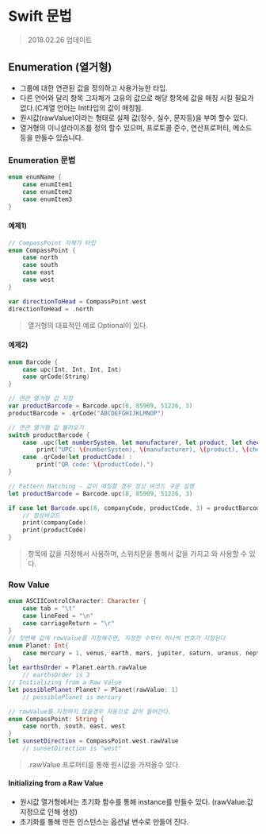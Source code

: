 # Swift 문법
> 2018.02.26 업데이트    

## Enumeration (열거형)
* 그룹에 대한 연관된 값을 정의하고 사용가능한 타입.    
* 다른 언어와 달리 항목 그자체가 고유의 값으로 해당 항목에 값을 매칭 시킬 필요가 없다.(C계열 언어는 Int타입의  값이 매칭됨.   
* 원시값(rawValue)이라는 형태로 실제 값(정수, 실수, 문자등)을 부여 할수 있다.   
* 열거형의 이니셜라이즈를 정의 할수 있으며, 프로토콜 준수, 연산프로퍼티, 메소드등을 만들수 있습니다.

### Enumeration 문법
```swift
enum enumName {
    case enumItem1
    case enumItem2
    case enumItem3
}
```

#### 예제1)
```swift
// CompassPoint 자체가 타입
enum CompassPoint {
    case north
    case south
    case east
    case west
}

var directionToHead = CompassPoint.west
directionToHead = .north
```
> 열거형의 대표적인 예로 Optional이 있다.  

#### 예제2)
```swift
enum Barcode {
    case upc(Int, Int, Int, Int)
    case qrCode(String)
}

// 연관 열거형 값 지정
var productBarcode = Barcode.upc(8, 85909, 51226, 3)
productBarcode = .qrCode("ABCDEFGHIJKLMNOP")

// 연관 열거형 값 불러오기
switch productBarcode {
    case .upc(let numberSystem, let manufacturer, let product, let check) :
        print("UPC: \(numberSystem), \(manufacturer), \(product), \(check).”)
    case .qrCode(let productCode) : 
        print("QR code: \(productCode).")
}

// Pattern Matching - 값이 매칭할 경우 정상 바코드 구문 실행   
let productBarcode = Barcode.upc(8, 85909, 51226, 3)

if case let Barcode.upc(8, companyCode, productCode, 3) = productBarcode {
    // 정상바코드
    print(companyCode) 
    print(productCode) 
}
```
> 항목에 값을 지정해서 사용하며, 스위치문을 통해서 값을 가지고 와 사용할 수 있다.

### Row Value
```swift
enum ASCIIControlCharacter: Character {
    case tab = "\t"
    case lineFeed = "\n"
    case carriageReturn = "\r"
}
// 첫번째 값에 rowValue를 지정해주면, 지정한 수부터 하나씩 번호가 지정된다
enum Planet: Int{ 
    case mercury = 1, venus, earth, mars, jupiter, saturn, uranus, neptune
}
let earthsOrder = Planet.earth.rawValue
    // earthsOrder is 3 
// Initializing from a Raw Value
let possiblePlanet:Planet? = Planet(rawValue: 1)
    // possiblePlanet is mercury

// rowValue를 지정하지 않을경우 자동으로 값이 들어간다.
enum CompassPoint: String { 
    case north, south, east, west 
}
let sunsetDirection = CompassPoint.west.rawValue
    // sunsetDirection is "west"
```
> .rawValue 프로퍼티를 통해 원시값을 가져올수 있다.

#### Initializing from a Raw Value
* 원시값 열거형에서는 초기화 함수를 통해 instance를 만들수 있다. (rawValue:값 지정으로 인해 생성) 
* 초기화를 통해 만든 인스턴스는 옵션널 변수로 만들어 진다.
